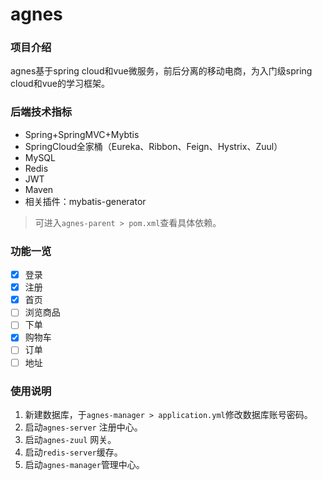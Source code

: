 # agnes

### 项目介绍
agnes基于spring cloud和vue微服务，前后分离的移动电商，为入门级spring cloud和vue的学习框架。

### 后端技术指标

 - Spring+SpringMVC+Mybtis
 - SpringCloud全家桶（Eureka、Ribbon、Feign、Hystrix、Zuul）
 - MySQL
 - Redis
 - JWT
 - Maven
 - 相关插件：mybatis-generator

> 可进入`agnes-parent > pom.xml`查看具体依赖。

### 功能一览
- [x] 登录
- [x] 注册
- [x] 首页
- [ ] 浏览商品
- [ ] 下单
- [x] 购物车
- [ ] 订单
- [ ] 地址

### 使用说明
1. 新建数据库，于`agnes-manager > application.yml`修改数据库账号密码。
2. 启动`agnes-server` 注册中心。
3. 启动`agnes-zuul` 网关。
4. 启动`redis-server`缓存。
5. 启动`agnes-manager`管理中心。
